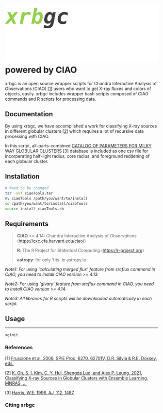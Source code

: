 # ![xrbgc_logo](xrbgc_logo.png) powered by CIAO

xrbgc is an open source wrapper scripts for Chandra Interactive Analysis of Observations (CIAO) [[1](#References)] users who want to get X-ray fluxes and colors of objects, easily. xrbgc includes wrapper bash scripts composed of CIAO commands and R scripts for processing data.



## Documentation

By using xrbgc, we have accomplished a work for classifying X-ray sources in different globular clusters [[2](#References)] which requires a lot of recursive data processing with CIAO.

In this script, all-parts-combined [CATALOG OF PARAMETERS FOR MILKY WAY GLOBULAR CLUSTERS](https://physics.mcmaster.ca/~harris/mwgc.dat) [[3](#References)] database is included as one csv file for incorperating half-light radius, core radius, and foreground reddening of each globular cluster.



## Installation

```bash
# Need to be changed
tar -xvf ciaoTools.tar
mv ciaoTools /path/you/want/to/install
cd /path/you/want/to/install/ciaoTools
source install_ciaoTools.sh
```



## Requirements

> **CIAO** >= 4.14: Chandra Interactive Analysis of Observations (https://cxc.cfa.harvard.edu/ciao/)
>
> **R**: The R Project for Statistical Computing (https://r-project.org)
>
> **astropy**: for only 'fits' in astropy.io

*Note1: For using 'calculating merged flux' feature from srcflux command in CIAO, you need to install CIAO version >= 4.13.*

*Note2: For using 'glvary' feature from srcflux command in CIAO, you need to install CIAO version >= 4.14.*

*Note3: All libraries for R scripts will be downloaded automatically in each script.*



## Usage

------

```bash
xginit
```





### References
[1] [Fruscione et al. 2006, SPIE Proc. 6270, 62701V, D.R. Silvia & R.E. Doxsey, eds.](https://doi.org/10.1117/12.671760)

[2] [K. Oh, S. I. Kim, C. Y. Hui, Shengda Luo, and Alex P. Leung, 2021, Classifying X-ray Sources in Globular Clusters with Ensemble Learning, MNRAS, ...]()

[3] [Harris, W.E. 1996, AJ, 112, 1487](http://adsabs.harvard.edu/full/1996AJ....112.1487H)





### Citing xrbgc

